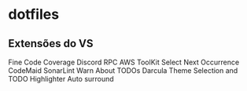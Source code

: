 # dotfiles

## Extensões do VS 
Fine Code Coverage
Discord RPC
AWS ToolKit
Select Next Occurrence
CodeMaid
SonarLint
Warn About TODOs
Darcula Theme
Selection and TODO Highlighter
Auto surround
